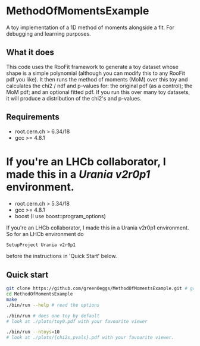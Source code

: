 MethodOfMomentsExample
======================

A toy implementation of a 1D method of moments alongside a fit.
For debugging and learning purposes.

What it does
------------
This code uses the RooFit framework to generate a toy dataset whose shape is a simple polynomial (although you can modify this to any RooFit pdf you like).
It then runs the method of moments (MoM) over this toy and calculates the chi2 / ndf and p-values for: the original pdf (as a control); the MoM pdf; and an optional fitted pdf.
If you run this over many toy datasets, it will produce a distribution of the chi2's and p-values.

Requirements
------------
* root.cern.ch > 6.34/18
* gcc >= 4.8.1

If you're an LHCb collaborator, I made this in a _Urania v2r0p1_ environment.
=======
* root.cern.ch > 5.34/18
* gcc >= 4.8.1
* boost (I use boost::program_options)

If you're an LHCb collaborator, I made this in a Urania v2r0p1 environment.
So for an LHCb environment do
```bash
SetupProject Urania v2r0p1
```
before the instructions in 'Quick Start' below.

Quick start
-----------
```bash
git clone https://github.com/green0eggs/MethodOfMomentsExample.git # grab this code
cd MethodOfMomentsExample
make
./bin/run --help # read the options
```


```bash
./bin/run # does one toy by default
# look at ./plots/toy0.pdf with your favourite viewer
```


```bash
./bin/run --ntoys=10
# look at ./plots/{chi2s,pvals}.pdf with your favourite viewer.
```
